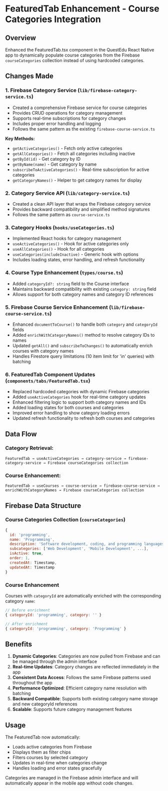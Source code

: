 # FeaturedTab Enhancement - Course Categories Integration

## Overview
Enhanced the FeaturedTab.tsx component in the QuestEdu React Native app to dynamically populate course categories from the Firebase `courseCategories` collection instead of using hardcoded categories.

## Changes Made

### 1. Firebase Category Service (`lib/firebase-category-service.ts`)
- Created a comprehensive Firebase service for course categories
- Provides CRUD operations for category management
- Supports real-time subscriptions for category changes
- Includes proper error handling and logging
- Follows the same pattern as the existing `firebase-course-service.ts`

**Key Methods:**
- `getActiveCategories()` - Fetch only active categories
- `getAllCategories()` - Fetch all categories including inactive
- `getById(id)` - Get category by ID
- `getByName(name)` - Get category by name
- `subscribeToActiveCategories()` - Real-time subscription for active categories
- `getCategoryNames()` - Helper to get category names for display

### 2. Category Service API (`lib/category-service.ts`)
- Created a clean API layer that wraps the Firebase category service
- Provides backward compatibility and simplified method signatures
- Follows the same pattern as `course-service.ts`

### 3. Category Hooks (`hooks/useCategories.ts`)
- Implemented React hooks for category management
- `useActiveCategories()` - Hook for active categories only
- `useAllCategories()` - Hook for all categories
- `useCategories(includeInactive)` - Generic hook with options
- Includes loading states, error handling, and refresh functionality

### 4. Course Type Enhancement (`types/course.ts`)
- Added `categoryId?: string` field to the Course interface
- Maintains backward compatibility with existing `category: string` field
- Allows support for both category names and category ID references

### 5. Firebase Course Service Enhancement (`lib/firebase-course-service.ts`)
- Enhanced `documentToCourse()` to handle both `category` and `categoryId` fields
- Added `enrichWithCategoryNames()` method to resolve category IDs to names
- Updated `getAll()` and `subscribeToChanges()` to automatically enrich courses with category names
- Handles Firestore query limitations (10 item limit for 'in' queries) with batching

### 6. FeaturedTab Component Updates (`components/tabs/FeaturedTab.tsx`)
- Replaced hardcoded categories with dynamic Firebase categories
- Added `useActiveCategories` hook for real-time category updates
- Enhanced filtering logic to support both category names and IDs
- Added loading states for both courses and categories
- Improved error handling to show category loading errors
- Updated refresh functionality to refresh both courses and categories

## Data Flow

### Category Retrieval:
```
FeaturedTab → useActiveCategories → category-service → firebase-category-service → Firebase courseCategories collection
```

### Course Enhancement:
```
FeaturedTab → useCourses → course-service → firebase-course-service → enrichWithCategoryNames → Firebase courseCategories collection
```

## Firebase Data Structure

### Course Categories Collection (`courseCategories`)
```javascript
{
  id: 'programming',
  name: 'Programming',
  description: 'Software development, coding, and programming languages',
  subcategories: ['Web Development', 'Mobile Development', ...],
  isActive: true,
  order: 1,
  createdAt: Timestamp,
  updatedAt: Timestamp
}
```

### Course Enhancement
Courses with `categoryId` are automatically enriched with the corresponding category `name`:
```javascript
// Before enrichment
{ categoryId: 'programming', category: '' }

// After enrichment  
{ categoryId: 'programming', category: 'Programming' }
```

## Benefits

1. **Dynamic Categories**: Categories are now pulled from Firebase and can be managed through the admin interface
2. **Real-time Updates**: Category changes are reflected immediately in the app
3. **Consistent Data Access**: Follows the same Firebase patterns used throughout the app
4. **Performance Optimized**: Efficient category name resolution with batching
5. **Backward Compatible**: Supports both existing category name storage and new categoryId references
6. **Scalable**: Supports future category management features

## Usage

The FeaturedTab now automatically:
- Loads active categories from Firebase
- Displays them as filter chips
- Filters courses by selected category
- Updates in real-time when categories change
- Handles loading and error states gracefully

Categories are managed in the Firebase admin interface and will automatically appear in the mobile app without code changes.
